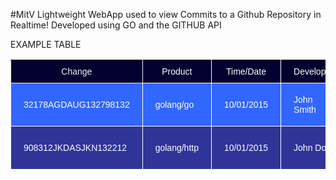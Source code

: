 #MitV
Lightweight WebApp used to view Commits to a Github Repository in Realtime!
Developed using GO and the GITHUB API


EXAMPLE TABLE	<style type="text/css">
	.tg  {border-collapse:collapse;border-spacing:0;}
	.tg td{font-family:Arial, sans-serif;font-size:14px;padding:10px 20px;border-style:solid;border-width:1px;overflow:hidden;word-break:normal;}
	.tg th{font-family:Arial, sans-serif;font-size:14px;font-weight:normal;padding:10px 20px;border-style:solid;border-width:1px;overflow:hidden;word-break:normal;}
	.tg .tg-li8k{font-family:"Lucida Sans Unicode", "Lucida Grande", sans-serif !important;;background-color:#01002f;color:#ffffff}
	.tg .tg-yrsx{background-color:#3166ff;color:#ffffff}
	.tg .tg-uimw{background-color:#01002f;color:#ffffff}
	.tg .tg-zh8g{background-color:#303498;color:#ffffff}
	.tg .tg-u7t1{background-color:#01002f;color:#efefef}
	</style>
	<table class="tg">
	  <tr>
	    <th class="tg-u7t1">Change</th>
	    <th class="tg-uimw">Product</th>
	    <th class="tg-uimw">Time/Date</th>
	    <th class="tg-uimw">Developer</th>
	    <th class="tg-li8k">                              Description                             </th>
	  </tr>
	  <tr>
	    <td class="tg-yrsx">32178AGDAUG132798132</td>
	    <td class="tg-yrsx">golang/go</td>
	    <td class="tg-yrsx">10/01/2015</td>
	    <td class="tg-yrsx">John Smith</td>
	    <td class="tg-yrsx">Insert description here</td>
	  </tr>
	  <tr>
	    <td class="tg-zh8g">908312JKDASJKN132212</td>
	    <td class="tg-zh8g">golang/http</td>
	    <td class="tg-zh8g">10/01/2015</td>
	    <td class="tg-zh8g">John Doe</td>
	    <td class="tg-zh8g">Insert description here</td>
	  </tr>
	</table>


